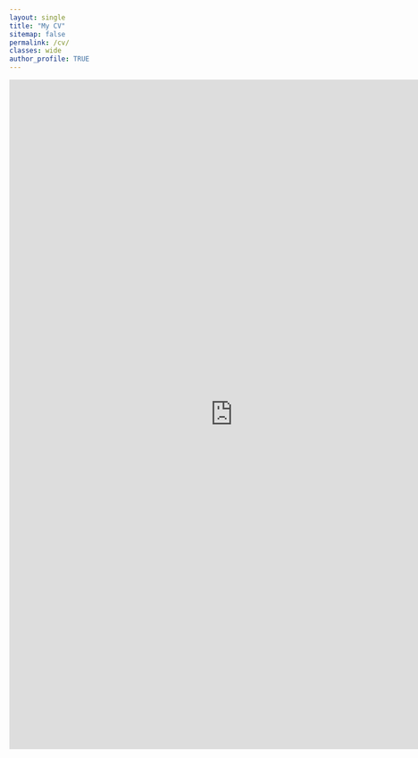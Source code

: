 ```yaml
---
layout: single
title: "My CV"
sitemap: false
permalink: /cv/
classes: wide
author_profile: TRUE
---
```


<embed src="https://pikaroot.github.io/assets/download/cv.pdf" width="800" height="1200" type="application/pdf" />
